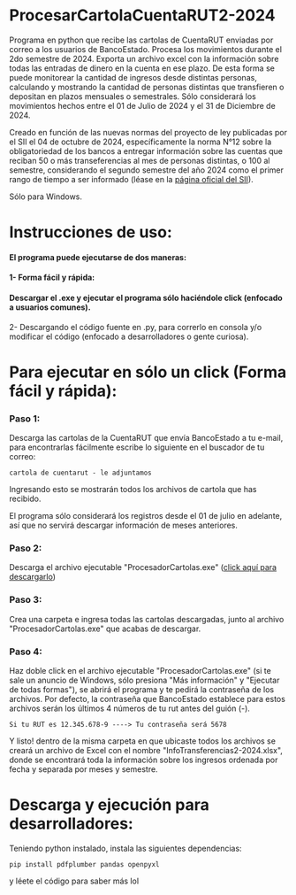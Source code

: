 # ProcesarCartolaCuentaRUT2-2024
Programa en python que recibe las cartolas de CuentaRUT enviadas por correo a los usuarios de BancoEstado. Procesa los movimientos durante el 2do semestre de 2024. Exporta un archivo excel con la información sobre todas las entradas de dinero en la cuenta en ese plazo. De esta forma se puede monitorear la cantidad de ingresos desde distintas personas, calculando y mostrando la cantidad de personas distintas que transfieren o depositan en plazos mensuales o semestrales. 
Sólo considerará los movimientos hechos entre el 01 de Julio de 2024 y el 31 de Diciembre de 2024. 

Creado en función de las nuevas normas del proyecto de ley publicadas por el SII el 04 de octubre de 2024, específicamente la norma N°12 sobre la obligatoriedad de los bancos a entregar información sobre las cuentas que reciban 50 o más transeferencias al mes de personas distintas, o 100 al semestre, considerando el segundo semestre del año 2024 como el primer rango de tiempo a ser informado (léase en la [página oficial del SII](https://www.sii.cl/noticias/2024/031024noti03srm.htm)).

Sólo para Windows.


# Instrucciones de uso:
#### El programa puede ejecutarse de dos maneras:
#### 1- Forma fácil y rápida: 
#### Descargar el .exe y ejecutar el programa sólo haciéndole click (enfocado a usuarios comunes).
 
2- Descargando el código fuente en .py, para correrlo en consola y/o modificar el código (enfocado a desarrolladores o gente curiosa). 
# Para ejecutar en sólo un click (Forma fácil y rápida):
### Paso 1: 
Descarga las cartolas de la CuentaRUT que envía BancoEstado a tu e-mail, para encontrarlas fácilmente escribe lo siguiente en el buscador de tu correo:

`cartola de cuentarut - le adjuntamos `

Ingresando esto se mostrarán todos los archivos de cartola que has recibido. 

El programa sólo considerará los registros desde el 01 de julio en adelante, así que no servirá descargar información de meses anteriores.

### Paso 2:
Descarga el archivo ejecutable "ProcesadorCartolas.exe" ([click aquí para descargarlo](https://github.com/sebsatian/ProcesarCartolaCuentaRUT2-2024/raw/refs/heads/main/ProcesadorCartolas.exe))

### Paso 3:
Crea una carpeta e ingresa todas las cartolas descargadas, junto al archivo "ProcesadorCartolas.exe" que acabas de descargar.

### Paso 4:
Haz doble click en el archivo ejecutable "ProcesadorCartolas.exe" (si te sale un anuncio de Windows, sólo presiona "Más información" y "Ejecutar de todas formas"), se abrirá el programa y te pedirá la contraseña de los archivos. Por defecto, la contraseña que BancoEstado establece para estos archivos serán los últimos 4 números de tu rut antes del guión (-).

`Si tu RUT es 12.345.678-9 ----> Tu contraseña será 5678 `

Y listo! dentro de la misma carpeta en que ubicaste todos los archivos se creará un archivo de Excel con el nombre "InfoTransferencias2-2024.xlsx", donde se encontrará toda la información sobre los ingresos ordenada por fecha y separada por meses y semestre.

# Descarga y ejecución para desarrolladores:

Teniendo python instalado, instala las siguientes dependencias:

`pip install pdfplumber pandas openpyxl `

y léete el código para saber más lol


